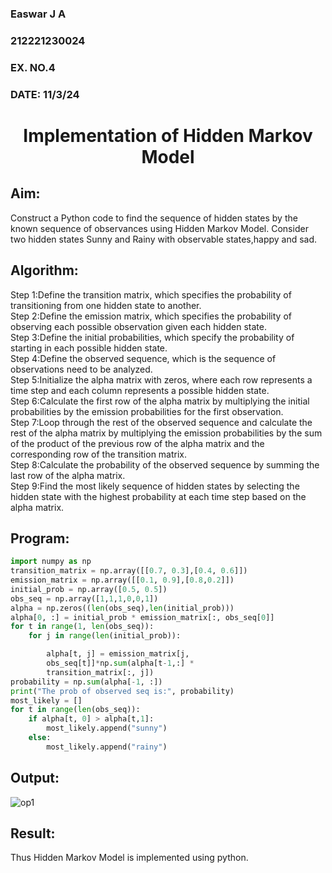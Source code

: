 <H3>Easwar J A</H3>
<H3>212221230024</H3>
<H3>EX. NO.4</H3>
<H3>DATE: 11/3/24</H3>
<H1 ALIGN =CENTER> Implementation of Hidden Markov Model</H1>

## Aim:

Construct a Python code to find the sequence of hidden states by the known sequence of observances using Hidden Markov Model. Consider two hidden states Sunny and Rainy with observable states,happy and sad.

## Algorithm:

Step 1:Define the transition matrix, which specifies the probability of transitioning from one hidden state to another.<br>
Step 2:Define the emission matrix, which specifies the probability of observing each possible observation given each hidden state.<br>
Step 3:Define the initial probabilities, which specify the probability of starting in each possible hidden state.<br>
Step 4:Define the observed sequence, which is the sequence of observations need to be analyzed.<br>
Step 5:Initialize the alpha matrix with zeros, where each row represents a time step and each column represents a possible hidden state.<br>
Step 6:Calculate the first row of the alpha matrix by multiplying the initial probabilities by the emission probabilities for the first observation.<br>
Step 7:Loop through the rest of the observed sequence and calculate the rest of the alpha matrix by multiplying the emission probabilities by the sum of the product of
the previous row of the alpha matrix and the corresponding row of the transition matrix.<br>
Step 8:Calculate the probability of the observed sequence by summing the last row of the alpha matrix.<br>
Step 9:Find the most likely sequence of hidden states by selecting the hidden state with the highest probability at each time step based on the alpha matrix.<br>

## Program:

```py
import numpy as np
transition_matrix = np.array([[0.7, 0.3],[0.4, 0.6]])
emission_matrix = np.array([[0.1, 0.9],[0.8,0.2]])
initial_prob = np.array([0.5, 0.5])
obs_seq = np.array([1,1,1,0,0,1])
alpha = np.zeros((len(obs_seq),len(initial_prob)))
alpha[0, :] = initial_prob * emission_matrix[:, obs_seq[0]]
for t in range(1, len(obs_seq)):
    for j in range(len(initial_prob)):

        alpha[t, j] = emission_matrix[j,
        obs_seq[t]]*np.sum(alpha[t-1,:] *
        transition_matrix[:, j])
probability = np.sum(alpha[-1, :])
print("The prob of observed seq is:", probability)
most_likely = []
for t in range(len(obs_seq)):
    if alpha[t, 0] > alpha[t,1]:
        most_likely.append("sunny")
    else:
        most_likely.append("rainy")
```

## Output:

![op1](https://github.com/BHUVANESHWAR-BHUVIOP/Ex-4--AAI/assets/94155099/3f557ea5-a883-4726-bbf6-0e5bd3aeb446)


## Result:

Thus Hidden Markov Model is implemented using python.

